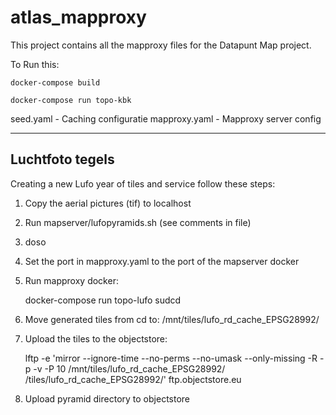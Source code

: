 # atlas_mapproxy

This project contains all the mapproxy files for the Datapunt Map project.

To Run this:

    docker-compose build
    
    docker-compose run topo-kbk

seed.yaml - Caching configuratie
mapproxy.yaml - Mapproxy server config

---------------------

Luchtfoto tegels
----------------

Creating a new Lufo year of tiles and service follow these steps:

1. Copy the aerial pictures (tif) to localhost
2. Run mapserver/lufopyramids.sh (see comments in file)
3. doso
4. Set the port in mapproxy.yaml to the port of the mapserver docker
5. Run mapproxy docker:

    docker-compose run topo-lufo
sudcd

6. Move generated tiles from cd  to: /mnt/tiles/lufo<YEAR>_rd_cache_EPSG28992/
7. Upload the tiles to the objectstore:


    lftp -e 'mirror --ignore-time --no-perms --no-umask --only-missing -R -p -v -P 10 /mnt/tiles/lufo<YEAR>_rd_cache_EPSG28992/ /tiles/lufo<YEAR>_rd_cache_EPSG28992/' ftp.objectstore.eu    
    
8. Upload pyramid directory to objectstore
